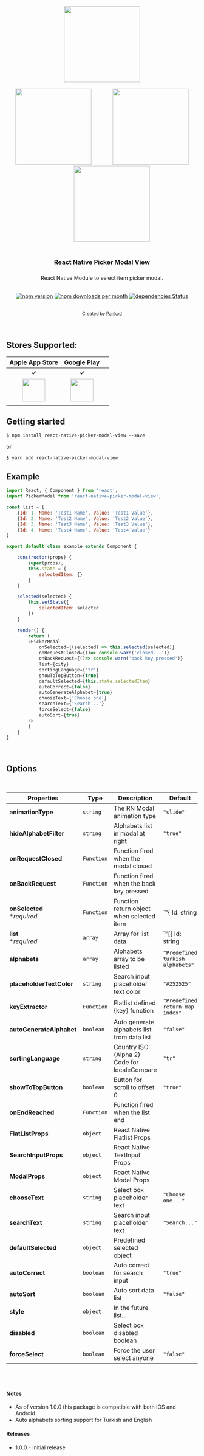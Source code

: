 
<div align="center">
 <img src="./screenshots/example.gif" width="200">
</div>

<br/>

<div align="center">
 <img src="./screenshots/ss1.png" width="200">
  &nbsp;&nbsp;&nbsp;&nbsp;&nbsp;&nbsp;&nbsp;&nbsp;&nbsp;&nbsp;&nbsp;&nbsp;
 <img src="./screenshots/ss2.png" width="200">
 &nbsp;&nbsp;&nbsp;&nbsp;&nbsp;&nbsp;&nbsp;&nbsp;&nbsp;&nbsp;&nbsp;&nbsp;
 <img src="./screenshots/ss3.png" width="200">
</div>

<br/>
<div align="center"> <h3>React Native Picker Modal View<h3></div>

<div align="center">React Native Module to select item picker modal.</div>
<div align="center"> 
<br/>

[![npm version](https://img.shields.io/npm/v/react-native-store-rating.svg)](https://www.npmjs.com/package/react-responsive-modal)
[![npm downloads per month](https://img.shields.io/npm/dm/react-native-store-rating.svg)](https://www.npmjs.com/package/react-responsive-modal)
[![dependencies Status](https://david-dm.org/pankod/react-native-store-rating/status.svg)](https://david-dm.org/pradel/react-responsive-modal)


<br/>
  <sub>Created by <a href="https://www.pankod.com">Pankod</a></sub>
</div>
<br/>
<br/>


## Stores Supported:
|                                                                 **Apple App Store**                                                                 |                                                              **Google Play**                                                              |                                                                              |
| :--------------------------------------------------------------------------------------------------------------------------------------: | :-------------------------------------------------------------------------------------------------------------------------------------: | :----------------------------------------------------------------------------------------------------------
|                                                         **✓**                                                         |                                                        **✓**                                                        |                                                                                                                       |
| <img src="https://developer.apple.com/assets/elements/icons/app-store/app-store-128x128_2x.png" height="60" > |                      <img src="https://elegal.ph/site/wp-content/uploads/2017/08/google-play-icon-logo-favicon-1632434.svg_.jpg" height="60" float="right"> |
|                                             |






## Getting started
```
$ npm install react-native-picker-modal-view --save
```

or

```
$ yarn add react-native-picker-modal-view
```

<!-- ## Usage -->


## Example
```javascript
import React, { Component } from 'react';
import PickerModal from 'react-native-picker-modal-view';

const list = [
	{Id: 1, Name: 'Test1 Name', Value: 'Test1 Value'},
	{Id: 2, Name: 'Test2 Name', Value: 'Test2 Value'},
	{Id: 3, Name: 'Test3 Name', Value: 'Test3 Value'},
	{Id: 4, Name: 'Test4 Name', Value: 'Test4 Value'}
]

export default class example extends Component {

	constructor(props) {
		super(props);
		this.state = {
			selectedItem: {}
		}
	}

	selected(selected) {
		this.setState({
			selectedItem: selected
		})
	}

    render() {
        return (
		<PickerModal
			onSelected={(selected) => this.selected(selected)}
			onRequestClosed={()=> console.warn('closed...')}
			onBackRequest={()=> console.warn('back key pressed')}
			list={city}
			sortingLanguage={'tr'}
			showToTopButton={true}
			defaultSelected={this.state.selectedItem}
			autoCorrect={false}
			autoGenerateAlphabet={true}
			chooseText={'Choose one'}
			searchText={'Search...'} 
			forceSelect={false}
			autoSort={true}
		/>
        )
    }
}

```

<br/>

## Options
<br/>

| Properties | Type | Description |Default |
|------------|-------------------------------------|-------------|----------------------------------------------------------------|
| **animationType**   | `string` | The RN Modal animation type                | `"slide"`       | 
| **hideAlphabetFilter**   | `string` | Alphabets list in modal at right      | `"true"`        | 
| **onRequestClosed**   | `Function` | Function fired when the modal closed    
| **onBackRequest**   | `Function` | Function fired when the back key pressed          
| **onSelected** <br> **required* | `Function`  | Function return object when selected item | `"{ Id: string | number; Name: string; Value: string; [key: string]: any; CountryId?: ICity; CityId?: ITown; }"` | 
| **list** <br> **required* | `array`  | Array for list data | `"[{ Id: string | number; Name: string; Value: string; [key: string]: any; CountryId?: ICity; CityId?: ITown; }]"` | 
| **alphabets** | `array`  | Alphabets array to be listed | `"Predefined turkish alphabets"` | 
| **placeholderTextColor** | `string`  | Search input placeholder text color |  `"#252525"` | 
| **keyExtractor** | `Function`  | Flatlist defined {key} function |  `"Predefined return map index"` | 
| **autoGenerateAlphabet** | `boolean`  | Auto generate alphabets list from data list |  `"false"` | 
| **sortingLanguage** | `string`  | Country ISO (Alpha 2) Code for localeCompare |  `"tr"` | 
| **showToTopButton** | `boolean`  | Button for scroll to offset 0 |  `"true"` | 
| **onEndReached** | `Function`  | Function fired when the list end |  | 
| **FlatListProps** | `object`  | React Native Flatlist Props |  | 
| **SearchInputProps** | `object`  | React Native TextInput Props |  | 
| **ModalProps** | `object`  | React Native Modal Props |  | 
| **chooseText** | `string`  | Select box placeholder text | `"Choose one..."` | 
| **searchText** | `string`  | Search input placeholder text | `"Search..."` | 
| **defaultSelected** | `object`  | Predefined selected object |  | 
| **autoCorrect** | `boolean`  | Auto correct for search input | `"true"` | 
| **autoSort** | `boolean`  | Auto sort data list | `"false"` | 
| **style** | `object`  | In the future list... |  | 
| **disabled** | `boolean`  | Select box disabled boolean |  | 
| **forceSelect** | `boolean`  | Force the user select anyone | `"false"` |  

<br/>
<br/>


#### Notes

- As of version 1.0.0 this package is compatible with both iOS and Android.
- Auto alphabets sorting support for Turkish and English

#### Releases
- 1.0.0 - Initial release


